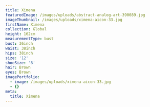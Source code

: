 ```yaml
---
title: Ximena
featuredImage: /images/uploads/abstract-analog-art-390089.jpg
imageThumbnail: /images/uploads/ximena-aicon-33.jpg
firstName: Ximena
collection: Global
height: 162cm
measurementType: bust
bust: 36inch
waist: 38inch
hips: 38inch
size: '12'
shoeSize: '8'
hair: Brown
eyes: Brown
imagePortfolio:
  - image: /images/uploads/ximena-aicon-33.jpg
  - {}
meta:
  title: Ximena
---
```


